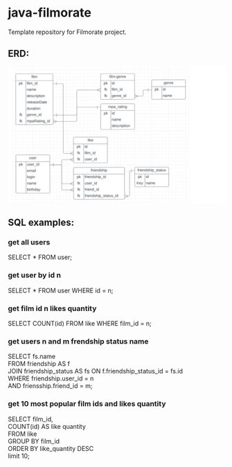 # java-filmorate
Template repository for Filmorate project.

## ERD: 
![ERD](https://github.com/Lex4509/java-filmorate/blob/main/erd%20flmorate.png)


## SQL examples:
### get all users

SELECT * FROM user;
### get user by id n

SELECT * FROM user WHERE id = n; 
### get film id n likes quantity

SELECT COUNT(id) FROM like WHERE film_id = n; 
### get users n and m frendship status name

SELECT fs.name  
FROM friendship AS f  
JOIN friendship_status AS fs ON f.friendship_status_id = fs.id  
WHERE friendship.user_id = n  
  AND friensship.friend_id = m;
### get 10 most popular film ids and likes quantity
  
SELECT film_id,  
    COUNT(id) AS like quantity  
FROM like  
GROUP BY film_id   
ORDER BY like_quantity DESC   
limit 10;
